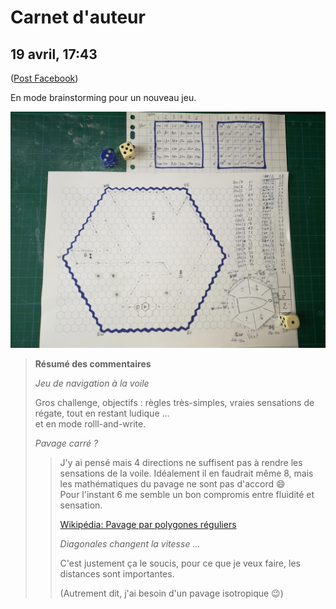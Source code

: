 Carnet d'auteur
===============

19 avril, 17:43
---------------

([Post Facebook](https://www.facebook.com/photo?fbid=10222257038792570))

En mode brainstorming pour un nouveau jeu.

![First test play](./photos/IMG_20200419_172809.jpg "First test play")

> **Résumé des commentaires**
>
> _Jeu de navigation à la voile_
>
> Gros challenge, objectifs : règles très-simples, vraies sensations de régate, tout en restant ludique ...  
> et en mode rolll-and-write.
>
> _Pavage carré ?_
>
>> J'y ai pensé mais 4 directions ne suffisent pas à rendre les sensations de la voile.
>> Idéalement il en faudrait même 8, mais les mathématiques du pavage ne sont pas d'accord 😄  
>> Pour l'instant 6 me semble un bon compromis entre fluidité et sensation.
>>
>> [Wikipédia: Pavage par polygones réguliers](https://fr.wikipedia.org/wiki/Pavage_par_des_polygones_r%C3%A9guliers)
>>
>> _Diagonales changent la vitesse ..._
>>
>> C'est justement ça le soucis, pour ce que je veux faire, les distances sont importantes.
>>
>> (Autrement dit, j'ai besoin d'un pavage isotropique 😉)
